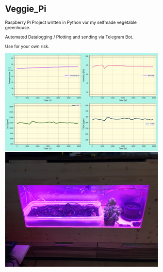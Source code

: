# Veggie_Pi
Raspberry Pi Project written in Python vor my selfmade vegetable greenhouse.

Automated Datalogging / Plotting and sending via Telegram Bot.

Use for your own risk.

![Screenshot](plotexample.png)
![Screenshot](pic.png)
